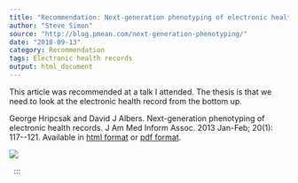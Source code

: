 ```yaml
---
title: "Recommendation: Next-generation phenotyping of electronic health records"
author: "Steve Simon"
source: "http://blog.pmean.com/next-generation-phenotyping/"
date: "2018-09-13"
category: Recommendation
tags: Electronic health records
output: html_document
---
```


This article was recommended at a talk I attended. The thesis is that we
need to look at the electronic health record from the bottom
up.

<!---More--->

George Hripcsak and David J Albers. Next-generation phenotyping of
electronic health records. J Am Med Inform Assoc. 2013 Jan-Feb; 20(1):
117--121. Available in [html
format](https://academic.oup.com/jamia/article/20/1/117/2909152) or [pdf
format](https://academic.oup.com/jamia/article-pdf/20/1/117/9516924/20-1-117.pdf).

![](../../../images/next-generation-phenotyping01.png)



 
:::

